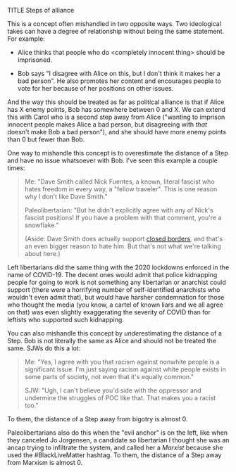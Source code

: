 TITLE Steps of alliance

This is a concept often mishandled in two opposite ways. Two ideological takes can have a degree of relationship without being the same statement. For example:

* Alice thinks that people who do &lt;completely innocent thing&gt; should be imprisoned.

* Bob says "I disagree with Alice on this, but I don't think it makes her a bad person". He also promotes her content and encourages people to vote for her because of her positions on other issues.

And the way this should be treated as far as political alliance is that if Alice has X enemy points, Bob has somewhere between 0 and X. We can extend this with Carol who is a second step away from Alice ("wanting to imprison innocent people makes Alice a bad person, but disagreeing with *that* doesn't make Bob a bad person"), and she should have more enemy points than 0 but fewer than Bob.

One way to mishandle this concept is to overestimate the distance of a Step and have no issue whatsoever with Bob. I've seen this example a couple times:

> Me: "Dave Smith called Nick Fuentes, a known, literal fascist who hates freedom in every way, a "fellow traveler". This is one reason why I don't like Dave Smith."
>
> Paleolibertarian: "But he didn't explicitly agree with any of Nick's fascist positions! If you have a problem with that comment, you're a snowflake."
>
> (Aside: Dave Smith does actually support [closed borders](/protagonism/borders), and that's an even bigger reason to hate him. But that's not what we're talking about here.)

Left libertarians did the same thing with the 2020 lockdowns enforced in the name of COVID-19. The decent ones would admit that police kidnapping people for going to work is not something any libertarian or anarchist could support (there were a horrifying number of self-identified anarchists who wouldn't even admit that), but would have harsher condemnation for those who thought the media (you know, a cartel of known liars and we all agree on that) was even slightly exaggerating the severity of COVID than for leftists who supported such kidnapping.

You can also mishandle this concept by *under*estimating the distance of a Step. Bob is not literally the same as Alice and should not be treated the same. SJWs do this a lot:

> Me: "Yes, I agree with you that racism against nonwhite people is a significant issue. I'm just saying racism against white people exists in some parts of society, not even that it's equally common."
>
> SJW: "Ugh, I can't believe you'd side with the oppressor and undermine the struggles of POC like that. That makes you a racist too."

To them, the distance of a Step away from bigotry is almost 0.

Paleolibertarians also do this when the "evil anchor" is on the left, like when they canceled Jo Jorgensen, a candidate so libertarian I thought she was an ancap trying to infiltrate the system, and called her a *Marxist* because she used the #BlackLiveMatter hashtag. To them, the distance of a Step away from Marxism is almost 0.
